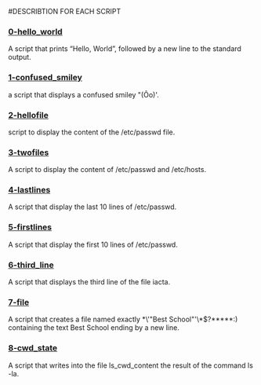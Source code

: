 #DESCRIBTION FOR EACH SCRIPT

### [0-hello_world](0-hello_world)
A script that prints “Hello, World”, followed by a new line to the standard output.

### [1-confused_smiley](1-confused_smiley)
a script that displays a confused smiley "(Ôo)'.

### [2-hellofile](2-hellofile)
script to display the content of the /etc/passwd file.

### [3-twofiles](3-twofiles)
A script to display the content of /etc/passwd and /etc/hosts.

### [4-lastlines](4-lastlines)
A script that display the last 10 lines of /etc/passwd.

### [5-firstlines](5-firstlines)
A script that display the first 10 lines of /etc/passwd.

### [6-third_line](6-third_line)
A script that displays the third line of the file iacta.

### [7-file](7-file)
A script that creates a file named exactly \*\\'"Best School"\'\\*$\?\*\*\*\*\*:) containing the text Best School ending by a new line.

### [8-cwd_state](8-cwd_state)
A script that writes into the file ls_cwd_content the result of the command ls -la.





















